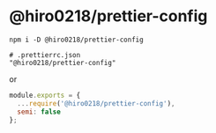 # @hiro0218/prettier-config

```
npm i -D @hiro0218/prettier-config
```

```json5
# .prettierrc.json
"@hiro0218/prettier-config"
```

or

```js
module.exports = {
  ...require('@hiro0218/prettier-config'),
  semi: false
};
```
